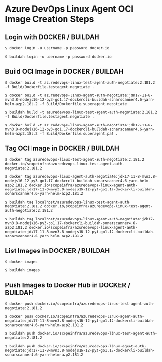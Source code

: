 # Azure DevOps Linux Agent OCI Image Creation Steps

## Login with DOCKER / BUILDAH

```shell
$ docker login -u username -p password docker.io
```

```shell
$ buildah login -u username -p password docker.io
```

## Build OCI Image in DOCKER / BUILDAH

```shell
$ docker build -t azuredevops-linux-test-agent-auth-negotiate:2.181.2 -f Build/Dockerfile.testagent.negotiate .

$ docker build -t azuredevops-linux-agent-auth-negotiate:jdk17-11-8-mvn3.8-nodejs16-12-py3-go1.17-dockercli-buildah-sonarscanner4.6-yarn-helm-azp2.181.2 -f Build/Dockerfile.superagent.negotiate .
```

```shell
$ buildah build -t azuredevops-linux-test-agent-auth-negotiate:2.181.2 -f Build/Dockerfile.testagent.negotiate .

$ docker build -t azuredevops-linux-agent-auth-negotiate:jdk17-11-8-mvn3.8-nodejs16-12-py3-go1.17-dockercli-buildah-sonarscanner4.6-yarn-helm-azp2.181.2 -f Build/Dockerfile.superagent.pat .
```

## Tag OCI Image in DOCKER / BUILDAH

```shell
$ docker tag azuredevops-linux-test-agent-auth-negotiate:2.181.2 docker.io/scopeinfra/azuredevops-linux-test-agent-auth-negotiate:2.181.2

$ docker tag azuredevops-linux-agent-auth-negotiate:jdk17-11-8-mvn3.8-nodejs16-12-py3-go1.17-dockercli-buildah-sonarscanner4.6-yarn-helm-azp2.181.2 docker.io/scopeinfra/azuredevops-linux-agent-auth-negotiate:jdk17-11-8-mvn3.8-nodejs16-12-py3-go1.17-dockercli-buildah-sonarscanner4.6-yarn-helm-azp2.181.2
```

```shell
$ buildah tag localhost/azuredevops-linux-test-agent-auth-negotiate:2.181.2 docker.io/scopeinfra/azuredevops-linux-test-agent-auth-negotiate:2.181.2

$ buildah tag localhost/azuredevops-linux-agent-auth-negotiate:jdk17-mvn3.8-nodejs16-py3-go1.17-dockercli-buildah-sonarscanner4.6-azp2.181.2 docker.io/scopeinfra/azuredevops-linux-agent-auth-negotiate:jdk17-11-8-mvn3.8-nodejs16-12-py3-go1.17-dockercli-buildah-sonarscanner4.6-yarn-helm-azp2.181.2
```

## List Images in DOCKER / BUILDAH

```shell
$ docker images
```

```shell
$ buildah images
```

## Push Images to Docker Hub in DOCKER / BUILDAH

```shell
$ docker push docker.io/scopeinfra/azuredevops-linux-test-agent-auth-negotiate:2.181.2

$ docker push docker.io/scopeinfra/azuredevops-linux-agent-auth-negotiate:jdk17-11-8-mvn3.8-nodejs16-12-py3-go1.17-dockercli-buildah-sonarscanner4.6-yarn-helm-azp2.181.2
```

```shell
$ buildah push docker.io/scopeinfra/azuredevops-linux-test-agent-auth-negotiate:2.181.2

$ buildah push docker.io/scopeinfra/azuredevops-linux-agent-auth-negotiate:jdk17-11-8-mvn3.8-nodejs16-12-py3-go1.17-dockercli-buildah-sonarscanner4.6-yarn-helm-azp2.181.2
```
